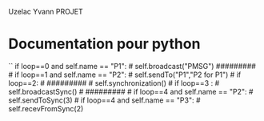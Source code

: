 Uzelac Yvann PROJET 
# Documentation pour python 
``
        if loop==0 and self.name == "P1":
            #      self.broadcast("PMSG")
            #########
            # if loop==1 and self.name == "P2":
            #     self.sendTo("P1","P2 for P1")
            # if loop==2:
            # #########
            #     self.synchronization()
            # if loop==3 :
            #     self.broadcastSync()
            # #########
            # if loop==4 and self.name == "P2":
            #     self.sendToSync(3)
            # if loop==4 and self.name == "P3":
            #     self.recevFromSync(2)
```
